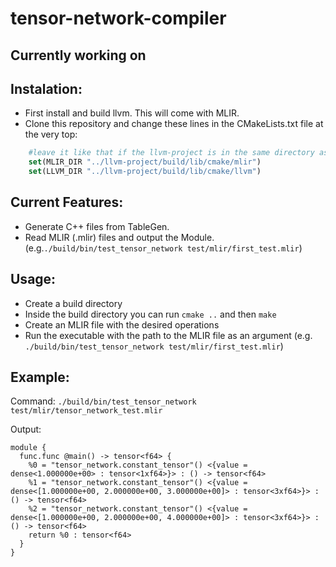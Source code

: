 # tensor-network-compiler

## Currently working on

## Instalation:
- First install and build llvm. This will come with MLIR.
- Clone this repository and change these lines in the CMakeLists.txt file at the very top:
``` cmake
    #leave it like that if the llvm-project is in the same directory as this project
    set(MLIR_DIR "../llvm-project/build/lib/cmake/mlir")
    set(LLVM_DIR "../llvm-project/build/lib/cmake/llvm")
```

## Current Features:
- Generate C++ files from TableGen.
- Read MLIR (.mlir) files and output the Module. (e.g.`./build/bin/test_tensor_network test/mlir/first_test.mlir`)

## Usage:
- Create a build directory
- Inside the build directory you can run `cmake ..` and then `make`
- Create an MLIR file with the desired operations
- Run the executable with the path to the MLIR file as an argument (e.g. `./build/bin/test_tensor_network test/mlir/first_test.mlir`)

## Example:
Command: `./build/bin/test_tensor_network test/mlir/tensor_network_test.mlir`

Output: 
```mlir
module {
  func.func @main() -> tensor<f64> {
    %0 = "tensor_network.constant_tensor"() <{value = dense<1.000000e+00> : tensor<1xf64>}> : () -> tensor<f64>
    %1 = "tensor_network.constant_tensor"() <{value = dense<[1.000000e+00, 2.000000e+00, 3.000000e+00]> : tensor<3xf64>}> : () -> tensor<f64>
    %2 = "tensor_network.constant_tensor"() <{value = dense<[1.000000e+00, 2.000000e+00, 4.000000e+00]> : tensor<3xf64>}> : () -> tensor<f64>
    return %0 : tensor<f64>
  }
}
 ```